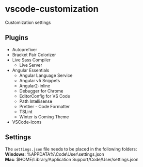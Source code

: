# vscode-customization
Customization settings

## Plugins
* Autoprefixer
* Bracket Pair Colorizer
* Live Sass Compiler
  * Live Server
* Angular Essentials
  *  Angular Language Service
  *  Angular v5 Snippets
  *  Angular2-inline
  *  Debugger for Chrome
  *  EditorConfig for VS Code
  *  Path Intellisense
  *  Prettier - Code Formatter
  *  TSLint
  *  Winter is Coming Theme
*  VSCode-Icons

## Settings
The `settings.json` file needs to be placed in the following folders:  
**Windows**: %APPDATA%\Code\User\settings.json  
**Mac**: $HOME/Library/Application Support/Code/User/settings.json
